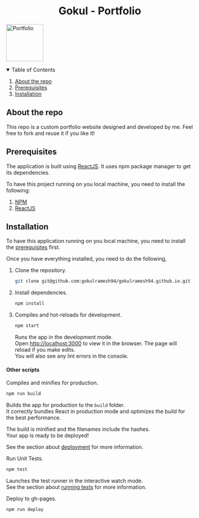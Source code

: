 <h1 align="center">Gokul - Portfolio</h1>

[<img width="100vw" alt="Portfolio" src="https://user-images.githubusercontent.com/61695419/145122562-3d379ef1-bfbc-4ff2-bac0-2dbabab205bd.gif">](https://gokulramesh94.github.io/)

<details open="open">
  <summary>Table of Contents</summary>
  <ol>
    <li>
      <a href="#about-the-project">About the repo</a>
    </li>
    <li>
      <a href="#prerequisites">Prerequisites</a>
   </li>
   <li>
      <a href="#installation">Installation</a>
   </li>
  </ol>
</details>

## About the repo

This repo is a custom portfolio website designed and developed by me. Feel free to fork and reuse it if you like it!

## Prerequisites

The application is built using [ReactJS](https://reactjs.org/). It uses npm package manager to get its dependencies.

To have this project running on you local machine, you need to install the following:

1. [NPM](https://docs.npmjs.com/)
2. [ReactJS](https://reactjs.org/)

## Installation

To have this application running on you local machine, you need to install the <a href="#prerequisites">prerequisites</a> first.

Once you have everything installed, you need to do the following,

1. Clone the repository.
   ```sh
   git clone git@github.com:gokulramesh94/gokulramesh94.github.io.git
   ```
2. Install dependencies.
   ```sh
   npm install
   ```
3. Compiles and hot-reloads for development.

   ```sh
   npm start
   ```

   Runs the app in the development mode.\
    Open [http://localhost:3000](http://localhost:3000) to view it in the browser.
   The page will reload if you make edits.\
   You will also see any lint errors in the console.

<h4>Other scripts</h4>

Compiles and minifies for production.

```sh
npm run build
```

Builds the app for production to the `build` folder.\
It correctly bundles React in production mode and optimizes the build for the best performance.

The build is minified and the filenames include the hashes.\
Your app is ready to be deployed!

See the section about [deployment](https://facebook.github.io/create-react-app/docs/deployment) for more information.

Run Unit Tests.

```sh
npm test
```

Launches the test runner in the interactive watch mode.\
See the section about [running tests](https://facebook.github.io/create-react-app/docs/running-tests) for more information.

Deploy to gh-pages.

```sh
npm run deploy
```
